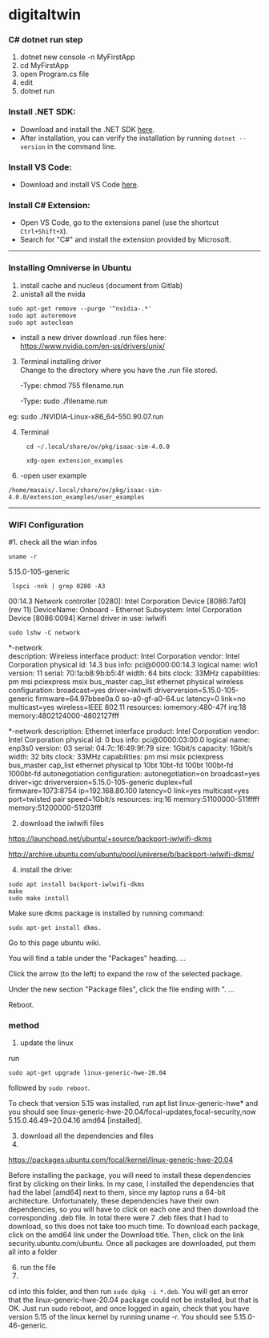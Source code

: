 # digitaltwin

### C# dotnet run step
1. dotnet new console -n MyFirstApp
2. cd MyFirstApp
3. open Program.cs file
4. edit
5. dotnet run
   
### Install .NET SDK:

- Download and install the .NET SDK [here](https://dotnet.microsoft.com/download/dotnet).
- After installation, you can verify the installation by running `dotnet --version` in the command line.

### Install VS Code:

- Download and install VS Code [here](https://code.visualstudio.com/).

### Install C# Extension:

- Open VS Code, go to the extensions panel (use the shortcut `Ctrl+Shift+X`).
- Search for "C#" and install the extension provided by Microsoft.

-----------------------------------------------------------------------------------------------------------------------------------------------------------------
### Installing Omniverse in Ubuntu
1. install cache and nucleus (document from Gitlab)
2. unistall all the nvida
```
sudo apt-get remove --purge '^nvidia-.*'
sudo apt autoremove
sudo apt autoclean
```
- install a new driver
  download .run files here: https://www.nvidia.com/en-us/drivers/unix/
3. Terminal installing driver  
  Change to the directory where you have the .run file stored.  
  
    -Type: chmod 755 filename.run  

    -Type: sudo ./filename.run  

  eg: sudo ./NVIDIA-Linux-x86_64-550.90.07.run

  4. Terminal
```
     cd ~/.local/share/ov/pkg/isaac-sim-4.0.0
     
     xdg-open extension_examples
```
   6.  -open user example
  ```    
/home/masais/.local/share/ov/pkg/isaac-sim-4.0.0/extension_examples/user_examples
```
-----------------------------------------------------------------------------------------------------------------------------------------------------------------
### WIFI Configuration
#1. check all the wlan infos
```
uname -r
```
5.15.0-105-generic
```
 lspci -nnk | grep 0280 -A3
```
00:14.3 Network controller [0280]: Intel Corporation Device [8086:7af0] (rev 11)
	DeviceName: Onboard - Ethernet
	Subsystem: Intel Corporation Device [8086:0094]
	Kernel driver in use: iwlwifi
```
sudo lshw -C network
```
 *-network                 
       description: Wireless interface
       product: Intel Corporation
       vendor: Intel Corporation
       physical id: 14.3
       bus info: pci@0000:00:14.3
       logical name: wlo1
       version: 11
       serial: 70:1a:b8:9b:b5:4f
       width: 64 bits
       clock: 33MHz
       capabilities: pm msi pciexpress msix bus_master cap_list ethernet physical wireless
       configuration: broadcast=yes driver=iwlwifi driverversion=5.15.0-105-generic firmware=64.97bbee0a.0 so-a0-gf-a0-64.uc latency=0 link=no multicast=yes wireless=IEEE 802.11
       resources: iomemory:480-47f irq:18 memory:4802124000-4802127fff

       
  *-network
       description: Ethernet interface
       product: Intel Corporation
       vendor: Intel Corporation
       physical id: 0
       bus info: pci@0000:03:00.0
       logical name: enp3s0
       version: 03
       serial: 04:7c:16:49:9f:79
       size: 1Gbit/s
       capacity: 1Gbit/s
       width: 32 bits
       clock: 33MHz
       capabilities: pm msi msix pciexpress bus_master cap_list ethernet physical tp 10bt 10bt-fd 100bt 100bt-fd 1000bt-fd autonegotiation
       configuration: autonegotiation=on broadcast=yes driver=igc driverversion=5.15.0-105-generic duplex=full firmware=1073:8754 ip=192.168.80.100 latency=0 link=yes multicast=yes port=twisted pair speed=1Gbit/s
       resources: irq:16 memory:51100000-511fffff memory:51200000-51203fff


2. download the iwlwifi files
   
https://launchpad.net/ubuntu/+source/backport-iwlwifi-dkms

http://archive.ubuntu.com/ubuntu/pool/universe/b/backport-iwlwifi-dkms/

4. install the drive:
```
sudo apt install backport-iwlwifi-dkms
make
sudo make install
```

Make sure dkms package is installed by running command: 
```
sudo apt-get install dkms.
```
Go to this page ubuntu wiki.

You will find a table under the "Packages" heading. ...

Click the arrow (to the left) to expand the row of the selected package.

Under the new section "Package files", click the file ending with ". ...

Reboot.


### method
1. update the linux
   
run 
```
sudo apt-get upgrade linux-generic-hwe-20.04
```
 followed by 
 ```sudo reboot```.
 
 To check that version 5.15 was installed, run apt list linux-generic-hwe* and you should see linux-generic-hwe-20.04/focal-updates,focal-security,now 5.15.0.46.49~20.04.16 amd64 [installed].

3. download all the dependencies and files
4. 
https://packages.ubuntu.com/focal/kernel/linux-generic-hwe-20.04

Before installing the package, you will need to install these dependencies first by clicking on their links. In my case, I installed the dependencies that had the label [amd64] next to them, since my laptop runs a 64-bit architecture. Unfortunately, these dependencies have their own dependencies, so you will have to click on each one and then download the corresponding .deb file. In total there were 7 .deb files that I had to download, so this does not take too much time. To download each package, click on the amd64 link under the Download <package name> title. Then, click on the link security.ubuntu.com/ubuntu. Once all packages are downloaded, put them all into a folder


6. run the file
7. 
cd into this folder, and then run ```sudo dpkg -i *.deb```. You will get an error that the linux-generic-hwe-20.04 package could not be installed, but that is OK. Just run sudo reboot, and once logged in again, check that you have version 5.15 of the linux kernel by running uname -r. You should see 5.15.0-46-generic. 
